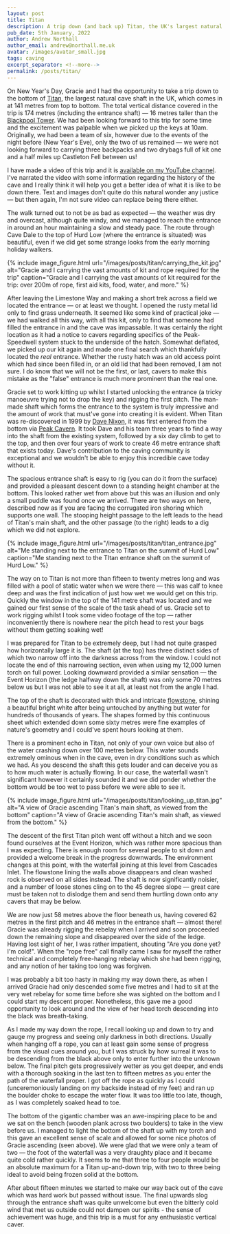 ```yaml
---
layout: post
title: Titan
description: A trip down (and back up) Titan, the UK's largest natural cave shaft.
pub_date: 5th January, 2022
author: Andrew Northall
author_email: andrew@northall.me.uk
avatar: /images/avatar_small.jpg
tags: caving
excerpt_separator: <!--more-->
permalink: /posts/titan/
---
```


On New Year's Day, Gracie and I had the opportunity to take a trip down to the bottom of [Titan](https://en.wikipedia.org/wiki/Titan_(cave)), the largest natural cave shaft in the UK, which comes in at 141 metres from top to bottom. The total vertical distance covered in the trip is 174 metres (including the entrance shaft) &mdash; 16 metres taller than the [Blackpool Tower](https://en.wikipedia.org/wiki/Blackpool_Tower). We had been looking forward to this trip for some time and the excitement was palpable when we picked up the keys at 10am. Originally, we had been a team of six, however due to the events of the night before (New Year's Eve), only the two of us remained &mdash; we were not looking forward to carrying three backpacks and two drybags full of kit one and a half miles up Castleton Fell between us!

I have made a video of this trip and it is [available on my YouTube channel](https://www.youtube.com/watch?v=Jp1Ak2l7bew). I've narrated the video with some information regarding the history of the cave and I really think it will help you get a better idea of what it is like to be down there. Text and images don't quite do this natural wonder any justice &mdash; but then again, I'm not sure video can replace being there either.

The walk turned out to not be as bad as expected &mdash; the weather was dry and overcast, although quite windy, and we managed to reach the entrance in around an hour maintaining a slow and steady pace. The route through Cave Dale to the top of Hurd Low (where the entrance is situated) was beautiful, even if we did get some strange looks from the early morning holiday walkers. 

<!--more-->

{% include image_figure.html url="/images/posts/titan/carrying_the_kit.jpg" alt="Gracie and I carrying the vast amounts of kit and rope required for the trip" caption="Gracie and I carrying the vast amounts of kit required for the trip: over 200m of rope, first aid kits, food, water, and more." %}

After leaving the Limestone Way and making a short trek across a field we located the entrance &mdash; or at least we thought. I opened the rusty metal lid only to find grass underneath. It seemed like some kind of practical joke &mdash; we had walked all this way, with all this kit, only to find that someone had filled the entrance in and the cave was impassable. It was certainly the right location as it had a notice to cavers regarding specifics of the Peak-Speedwell system stuck to the underside of the hatch. Somewhat deflated, we picked up our kit again and made one final search which thankfully located the *real* entrance. Whether the rusty hatch was an old access point which had since been filled in, or an old lid that had been removed, I am not sure. I do know that we will not be the first, or last, cavers to make this mistake as the "false" entrance is much more prominent than the real one.

Gracie set to work kitting up whilst I started unlocking the entrance (a tricky manoeuvre trying not to drop the key) and rigging the first pitch. The man-made shaft which forms the entrance to the system is truly impressive and the amount of work that must've gone into creating it is evident. When Titan was re-discovered in 1999 by [Dave Nixon](http://news.bbc.co.uk/1/hi/england/leicestershire/6122884.stm), it was first entered from the bottom via [Peak Cavern](https://www.peakspeedwell.info/). It took Dave and his team three years to find a way into the shaft from the existing system, followed by a six day climb to get to the top, and then over four years of work to create 46 metre entrance shaft that exists today. Dave's contribution to the caving community is exceptional and we wouldn't be able to enjoy this incredible cave today without it.

The spacious entrance shaft is easy to rig (you can do it from the surface) and provided a pleasant descent down to a standing height chamber at the bottom. This looked rather wet from above but this was an illusion and only a small puddle was found once we arrived. There are two ways on here, described now as if you are facing the corrugated iron shoring which supports one wall. The stooping height passage to the left leads to the head of Titan's main shaft, and the other passage (to the right) leads to a dig which we did not explore.

{% include image_figure.html url="/images/posts/titan/titan_entrance.jpg" alt="Me standing next to the entrance to Titan on the summit of Hurd Low" caption="Me standing next to the TItan entrance shaft on the summit of Hurd Low." %}

The way on to Titan is not more than fifteen to twenty metres long and was filled with a pool of static water when we were there &mdash; this was calf to knee deep and was the first indication of just how wet we would get on this trip. Quickly the window in the top of the 141 metre shaft was located and we gained our first sense of the scale of the task ahead of us. Gracie set to work rigging whilst I took some video footage of the top &mdash; rather inconveniently there is nowhere near the pitch head to rest your bags without them getting soaking wet! 

I was prepared for Titan to be extremely deep, but I had not quite grasped how horizontally large it is. The shaft (at the top) has three distinct sides of which two narrow off into the darkness across from the window. I could not locate the end of this narrowing section, even when using my 12,000 lumen torch on full power. Looking downward provided a similar sensation &mdash; the Event Horizon (the ledge halfway down the shaft) was only some 70 metres below us but I was not able to see it at all, at least not from the angle I had.

The top of the shaft is decorated with thick and intricate [flowstone](https://en.wikipedia.org/wiki/Flowstone), shining a beautiful bright white after being untouched by anything but water for hundreds of thousands of years. The shapes formed by this continuous sheet which extended down some sixty metres were fine examples of nature's geometry and I could've spent hours looking at them.

There is a prominent echo in Titan, not only of your own voice but also of the water crashing down over 100 metres below. This water sounds extremely ominous when in the cave, even in dry conditions such as which we had. As you descend the shaft this gets louder and can deceive you as to how much water is actually flowing. In our case, the waterfall wasn't significant however it certainly sounded it and we did ponder whether the bottom would be too wet to pass before we were able to see it.

{% include image_figure.html url="/images/posts/titan/looking_up_titan.jpg" alt="A view of Gracie ascending Titan's main shaft, as viewed from the bottom" caption="A view of Gracie ascending Titan's main shaft, as viewed from the bottom." %}

The descent of the first Titan pitch went off without a hitch and we soon found ourselves at the Event Horizon, which was rather more spacious than I was expecting. There is enough room for several people to sit down and provided a welcome break in the progress downwards. The environment changes at this point, with the waterfall joining at this level from Cascades Inlet. The flowstone lining the walls above disappears and clean washed rock is observed on all sides instead. The shaft is now significantly noisier, and a number of loose stones cling on to the 45 degree slope &mdash; great care must be taken not to dislodge them and send them hurtling down onto any cavers that may be below.

We are now just 58 metres above the floor beneath us, having covered 62 metres in the first pitch and 46 metres in the entrance shaft &mdash; almost there! Gracie was already rigging the rebelay when I arrived and soon proceeded down the remaining slope and disappeared over the side of the ledge. Having lost sight of her, I was rather impatient, shouting "Are you done yet? I'm cold!". When the "rope free" call finally came I saw for myself the rather technical and completely free-hanging rebelay which she had been rigging, and any notion of her taking too long was forgiven. 

I was probably a bit too hasty in making my way down there, as when I arrived Gracie had only descended some five metres and I had to sit at the very wet rebelay for some time before she was sighted on the bottom and I could start my descent proper. Nonetheless, this gave me a good opportunity to look around and the view of her head torch descending into the black was breath-taking.

As I made my way down the rope, I recall looking up and down to try and gauge my progress and seeing only darkness in both directions. Usually when hanging off a rope, you can at least gain some sense of progress from the visual cues around you, but I was struck by how surreal it was to be descending from the black above only to enter further into the unknown below. The final pitch gets progressively wetter as you get deeper, and ends with a thorough soaking in the last ten to fifteen metres as you enter the path of the waterfall proper. I got off the rope as quickly as I could (unceremoniously landing on my backside instead of my feet) and ran up the boulder choke to escape the water flow. It was too little too late, though, as I was completely soaked head to toe.

The bottom of the gigantic chamber was an awe-inspiring place to be and we sat on the bench (wooden plank across two boulders) to take in the view before us. I managed to light the bottom of the shaft up with my torch and this gave an excellent sense of scale and allowed for some nice photos of Gracie ascending (seen above). We were glad that we were only a team of two &mdash; the foot of the waterfall was a very draughty place and it became quite cold rather quickly. It seems to me that three to four people would be an absolute maximum for a Titan up-and-down trip, with two to three being ideal to avoid being frozen solid at the bottom.

After about fifteen minutes we started to make our way back out of the cave which was hard work but passed without issue. The final upwards slog through the entrance shaft was quite unwelcome but even the bitterly cold wind that met us outside could not dampen our spirits - the sense of achievement was huge, and this trip is a must for any enthusiastic vertical caver.